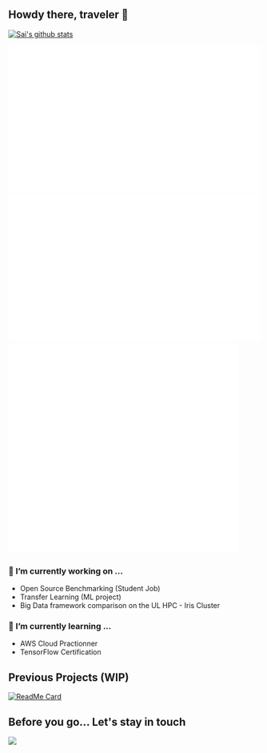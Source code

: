 ## Howdy there, traveler 👋


[![Sai's github stats](https://github-readme-stats.vercel.app/api?username=jrsai)](https://github.com/jrsai/github-readme-stats)

  <img src="https://raw.githubusercontent.com/Yann21/github-stats/e83259b8c37574a69e128d26fc086c8c17cb4b36/generated/overview.svg" />
<div class="row">
  <img src="https://raw.githubusercontent.com/Yann21/github-stats/e83259b8c37574a69e128d26fc086c8c17cb4b36/generated/languages.svg" />
  <img src="https://raw.githubusercontent.com/Yann21/Yann21/ce66b2684cc396edd75bca651bc882f9554e8063/res/languages.svg" />
</div>

### 🔭 I’m currently working on ...
* Open Source Benchmarking (Student Job)
* Transfer Learning (ML project)
* Big Data framework comparison on the UL HPC - Iris Cluster
### 🌱 I’m currently learning ...
* AWS Cloud Practionner
* TensorFlow Certification

## Previous Projects (WIP)
[![ReadMe Card](https://github-readme-stats.vercel.app/api/pin/?username=anuraghazra&repo=github-readme-stats)](https://github.com/anuraghazra/github-readme-stats)

<!--
**Yann21/Yann21** is a ✨ _special_ ✨ repository because its `README.md` (this file) appears on your GitHub profile.

Here are some ideas to get you started:


* Tensorflow Certifiaction
- 👯 I’m looking to collaborate on ...
- 🤔 I’m looking for help with ...
- 💬 Ask me about ...
- 📫 How to reach me: ...
- ⚡ Fun fact: ...
-->

## Before you go... Let's stay in touch
<img src="https://img.shields.io/badge/Samuel Prevost%20-%230073b1.svg?&style=for-the-badge&logo=LinkedIn&logoColor=white" />
